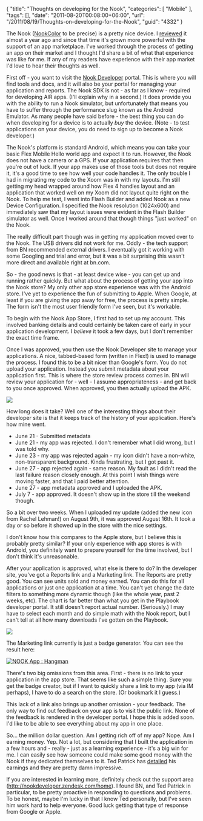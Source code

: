 {
	"title": "Thoughts on developing for the Nook",
	"categories": [
		"Mobile"
	],
	"tags": [],
	"date": "2011-08-20T00:08:00+06:00",
	"url": "/2011/08/19/Thoughts-on-developing-for-the-Nook",
	"guid": "4332"
}

The Nook (<a href="http://www.barnesandnoble.com/nookcolor/index.asp">NookColor</a> to be precise) is a pretty nice device. I <a href="http://www.raymondcamden.com/index.cfm/2010/12/10/Review-Nook">reviewed</a> it almost a year ago and since that time it's grown more powerful with the support of an app marketplace. I've worked through the process of getting an app on their market and I thought I'd share a bit of what that experience was like for me. If any of my readers have experience with their app market I'd love to hear their thoughts as well.
<!--more-->
First off - you want to visit the <a href="https://nookdeveloper.barnesandnoble.com/">Nook Developer</a> portal. This is where you will find tools and docs, and it will also be your portal for managing your application and reports. The Nook SDK is not - as far as I know - required for developing AIR apps. (I'll explain why in a second.) It does provide you with the ability to run a Nook simulator, but unfortunately that means you have to suffer through the performance slug known as the Android Emulator. As many people have said before - the best thing you can do when developing for a device is to actually <i>buy</i> the device. (Note - to test applications on your device, you do need to sign up to become a Nook developer.)

The Nook's platform is standard Android, which means you can take your basic Flex Mobile Hello world app and expect it to run. However, the Nook does not have a camera or a GPS. If your application requires that then you're out of luck. If your app makes use of those tools but does not require it, it's a good time to see how well your code handles it. The only trouble I had in migrating my code to the Xoom was in with my layouts. I'm still getting my head wrapped around how Flex 4 handles layout and an application that worked well on my Xoom did not layout quite right on the Nook. To help me test, I went into Flash Builder and added Nook as a new Device Configuration. I specified the Nook resolution (1024x600) and immediately saw that my layout issues were evident in the Flash Builder simulator as well. Once I worked around that though things "just worked" on the Nook.

The really difficult part though was in getting my application moved over to the Nook. The USB drivers did not work for me. Oddly - the tech support from BN recommended external drivers. I eventually got it working with some Googling and trial and error, but it was a bit surprising this wasn't more direct and available right at bn.com. 

So - the good news is that - at least device wise - you can get up and running rather quickly. But what about the process of getting your app into the Nook store? My only other app store experience was with the Android store. I've yet to experience the fun of submitting to Apple. When Google, at least if you are giving the app away for free, the process is pretty simple. The form isn't the most user friendly form I've seen, but it's workable. 

To begin with the Nook App Store, I first had to set up my account. This involved banking details and could certainly be taken care of early in your application development. I <i>believe</i> it took a few days, but I don't remember the exact time frame.

Once I was approved, you then use the Nook Developer site to manage your applications. A nice, tabbed-based form (written in Flex!) is used to manage the process. I found this to be a bit nicer than Google's form. You do not upload your application. Instead you submit metadata about your application first. This is where the store review process comes in. BN will review your application for - well  - I assume appropriateness - and get back to you once approved. When approved, you then actually upload the APK.

<img src="https://static.raymondcamden.com/images/cfjedi/ScreenClip156.png" />

How long does it take? Well one of the interesting things about their developer site is that it keeps track of the history of your application. Here's how mine went. 

<ul>
<li>June 21 - Submitted metadata
<li>June 21 - my app was rejected. I don't remember what I did wrong, but I was told why.
<li>June 23 - my app was rejected again - my icon didn't have a non-white, non-transparent background. Kinda frustrating, but I got past it.
<li>June 27 - app rejected again - same reason. My fault as I didn't read the last failure reason closely enough. At this point I wish things were moving faster, and that I paid better attention.
<li>June 27 - app metadata approved and I uploaded the APK.
<li>July 7 - app approved. It doesn't show up in the store till the weekend though.
</ul>

So a bit over two weeks. When I uploaded my update (added the new icon from Rachel Lehman!) on August 9th, it was approved August 16th. It took a day or so before it showed up in the store with the nice settings. 

I don't know how this compares to the Apple store, but I believe this is probably pretty similar? If your only experience with app stores is with Android, you definitely want to prepare yourself for the time involved, but I don't think it's unreasonable. 

After your application is approved, what else is there to do? In the developer site, you've got a Reports link and a Marketing link. The Reports are pretty good. You can see units sold and money earned. You can do this for all applications or just one application at a time. You can't yet change the date filters to something more dynamic though (like the whole year, past 2 weeks, etc). The chart is far better than what you get in the Playbook developer portal. It still doesn't report actual number. (Seriously.) I may have to select each month and do simple math with the Nook report, but I can't tell at all how many downloads I've gotten on the Playbook.

<img src="https://static.raymondcamden.com/images/cfjedi/ScreenClip210.png" />

The Marketing link currently is just a badge generator. You can see the result here:

<!-- Begin NOOK App Badge : Hangman --><a href="https://nookdeveloper.barnesandnoble.com/tools/dev/linkManager/2940043855282" target="_new"><img src="https://nookdeveloper.barnesandnoble.com/tools/dev/badge/2940043855282" alt="NOOK App : Hangman" /></a><!-- End NOOK App Badge -->

There's two big omissions from this area. First - there is no link to your application in the app store. That seems like such a simple thing. Sure you get the badge creator, but if I want to quickly share a link to my app (via IM perhaps), I have to do a search on the store. (Or bookmark it I guess.) 

This lack of a link also brings up another omission - your feedback. The only way to find out feedback on your app is to visit the public link. None of the feedback is rendered in the developer portal. I hope this is added soon. I'd like to be able to see everything about my app in one place. 

So... the million dollar question. Am I getting rich off of my app? Nope. Am I earning money. Yep. Not a lot, but considering that I built the application in a few hours and - really - just as a learning experience - it's a big win for me. I can easily see how someone could make some good money with the Nook if they dedicated themselves to it. Ted Patrick has <a href="http://tedpatrick.com/2011/08/08/live-wallpaper/">detailed</a> his earnings and they are pretty damn impressive. 

If you are interested in learning more, definitely check out the support area (<a href="http://nookdeveloper.zendesk.com/home">http://nookdeveloper.zendesk.com/home</a>). I found BN, and Ted Patrick in particular, to be pretty proactive in responding to questions and problems. To be honest, maybe I'm lucky in that I know Ted personally, but I've seen him work hard to help everyone. Good luck getting that type of response from Google or Apple.